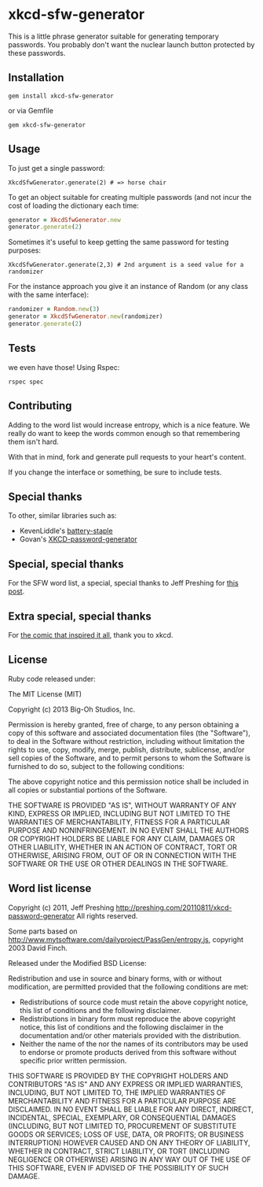 # xkcd-sfw-generator

This is a little phrase generator suitable for generating temporary passwords.  You probably don't want the nuclear launch button protected by these passwords.

## Installation

`gem install xkcd-sfw-generator`

or via Gemfile

`gem xkcd-sfw-generator`

## Usage

To just get a single password:

`XkcdSfwGenerator.generate(2) # => horse chair`

To get an object suitable for creating multiple passwords (and not incur the cost of loading the dictionary each time: 

```ruby
generator = XkcdSfwGenerator.new
generator.generate(2)
```

Sometimes it's useful to keep getting the same password for testing purposes:

`XkcdSfwGenerator.generate(2,3) # 2nd argument is a seed value for a randomizer`

For the instance approach you give it an instance of Random (or any class with the same interface):

```ruby
randomizer = Random.new(3)
generator = XkcdSfwGenerator.new(randomizer)
generator.generate(2)
```

## Tests

we even have those!  Using Rspec:

`rspec spec`

## Contributing

Adding to the word list would increase entropy, which is a nice feature.  We really do want to keep the words common enough so that remembering them isn't hard.

With that in mind, fork and generate pull requests to your heart's content.

If you change the interface or something, be sure to include tests.

## Special thanks

To other, similar libraries such as:

* KevenLiddle's [battery-staple](https://github.com/KevinLiddle/battery-staple)
* Govan's [XKCD-password-generator](https://github.com/Govan/XKCD-password-generator)

## Special, special thanks

For the SFW word list, a special, special thanks to Jeff Preshing for [this post](http://preshing.com/20110811/xkcd-password-generator/).

## Extra special, special thanks

For [the comic that inspired it all](http://xkcd.com/936/), thank you to xkcd. 

## License

Ruby code released under:

The MIT License (MIT)

Copyright (c) 2013 Big-Oh Studios, Inc.

Permission is hereby granted, free of charge, to any person obtaining a copy
of this software and associated documentation files (the "Software"), to deal
in the Software without restriction, including without limitation the rights
to use, copy, modify, merge, publish, distribute, sublicense, and/or sell
copies of the Software, and to permit persons to whom the Software is
furnished to do so, subject to the following conditions:

The above copyright notice and this permission notice shall be included in
all copies or substantial portions of the Software.

THE SOFTWARE IS PROVIDED "AS IS", WITHOUT WARRANTY OF ANY KIND, EXPRESS OR
IMPLIED, INCLUDING BUT NOT LIMITED TO THE WARRANTIES OF MERCHANTABILITY,
FITNESS FOR A PARTICULAR PURPOSE AND NONINFRINGEMENT. IN NO EVENT SHALL THE
AUTHORS OR COPYRIGHT HOLDERS BE LIABLE FOR ANY CLAIM, DAMAGES OR OTHER
LIABILITY, WHETHER IN AN ACTION OF CONTRACT, TORT OR OTHERWISE, ARISING FROM,
OUT OF OR IN CONNECTION WITH THE SOFTWARE OR THE USE OR OTHER DEALINGS IN
THE SOFTWARE.

## Word list license

Copyright (c) 2011, Jeff Preshing
http://preshing.com/20110811/xkcd-password-generator
All rights reserved.

Some parts based on http://www.mytsoftware.com/dailyproject/PassGen/entropy.js, copyright 2003 David Finch.

Released under the Modified BSD License:

Redistribution and use in source and binary forms, with or without
modification, are permitted provided that the following conditions are met:
* Redistributions of source code must retain the above copyright notice, this list of conditions and the following disclaimer.
* Redistributions in binary form must reproduce the above copyright notice, this list of conditions and the following disclaimer in the documentation and/or other materials provided with the distribution.
* Neither the name of the <organization> nor the names of its contributors may be used to endorse or promote products derived from this software without specific prior written permission.

THIS SOFTWARE IS PROVIDED BY THE COPYRIGHT HOLDERS AND CONTRIBUTORS "AS IS" AND
ANY EXPRESS OR IMPLIED WARRANTIES, INCLUDING, BUT NOT LIMITED TO, THE IMPLIED
WARRANTIES OF MERCHANTABILITY AND FITNESS FOR A PARTICULAR PURPOSE ARE
DISCLAIMED. IN NO EVENT SHALL <COPYRIGHT HOLDER> BE LIABLE FOR ANY
DIRECT, INDIRECT, INCIDENTAL, SPECIAL, EXEMPLARY, OR CONSEQUENTIAL DAMAGES
(INCLUDING, BUT NOT LIMITED TO, PROCUREMENT OF SUBSTITUTE GOODS OR SERVICES;
LOSS OF USE, DATA, OR PROFITS; OR BUSINESS INTERRUPTION) HOWEVER CAUSED AND
ON ANY THEORY OF LIABILITY, WHETHER IN CONTRACT, STRICT LIABILITY, OR TORT
(INCLUDING NEGLIGENCE OR OTHERWISE) ARISING IN ANY WAY OUT OF THE USE OF THIS
SOFTWARE, EVEN IF ADVISED OF THE POSSIBILITY OF SUCH DAMAGE.
